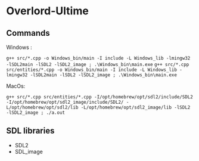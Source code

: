 # Overlord-Ultime

## Commands

Windows :

```g++ src/*.cpp -o Windows_bin/main -I include -L Windows_lib -lmingw32 -lSDL2main -lSDL2 -lSDL2_image ; .\Windows_bin\main.exe```
```g++ src/*.cpp src/entities/*.cpp -o Windows_bin/main -I include -L Windows_lib -lmingw32 -lSDL2main -lSDL2 -lSDL2_image ; .\Windows_bin\main.exe```

MacOs:

```g++ src/*.cpp src/entities/*.cpp -I/opt/homebrew/opt/sdl2/include/SDL2 -I/opt/homebrew/opt/sdl2_image/include/SDL2/ -L/opt/homebrew/opt/sdl2/lib -L/opt/homebrew/opt/sdl2_image/lib -lSDL2 -lSDL2_image ; ./a.out```

## SDL libraries
- SDL2
- SDL_image
